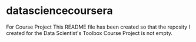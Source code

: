 # datasciencecoursera
For Course Project
This README file has been created so that the reposity I created for the Data Scientist's Toolbox Course Project is not empty.
